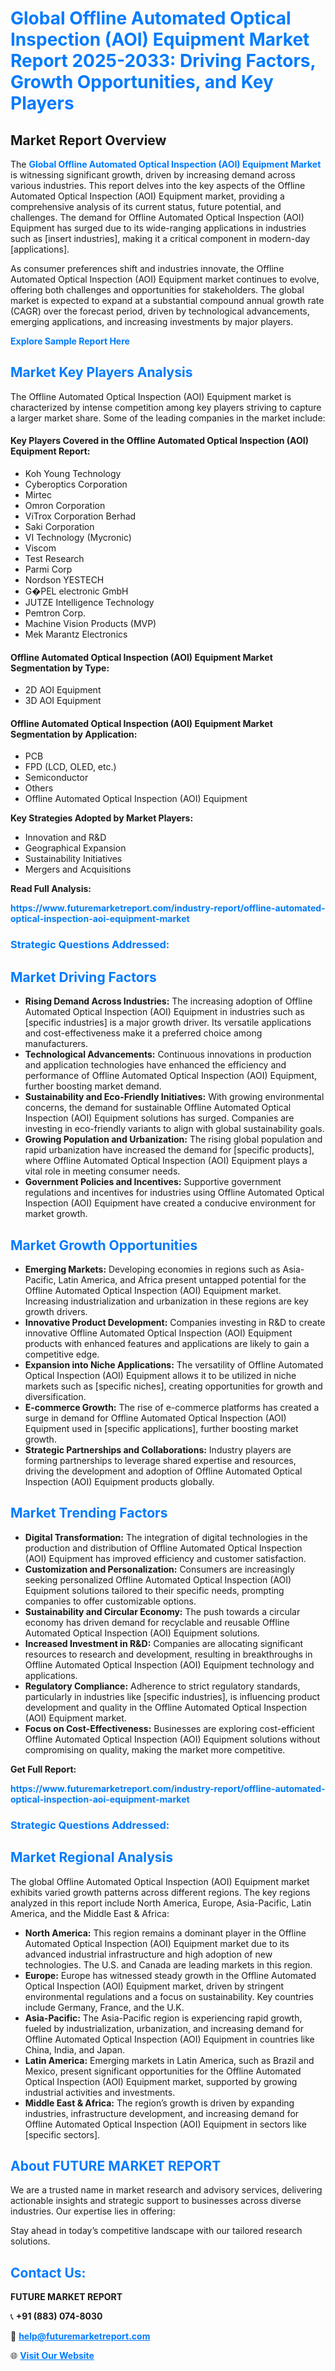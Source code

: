 <h1 style="color: #007BFF;">Global Offline Automated Optical Inspection (AOI) Equipment Market Report 2025-2033: Driving Factors, Growth Opportunities, and Key Players</h1>

<section id="overview">
<h2>Market Report Overview</h2>
<p>The <a href="https://www.futuremarketreport.com/industry-report/offline-automated-optical-inspection-aoi-equipment-market" style="color: #007BFF; text-decoration: none;"><strong>Global Offline Automated Optical Inspection (AOI) Equipment Market</strong></a> is witnessing significant growth, driven by increasing demand across various industries. This report delves into the key aspects of the Offline Automated Optical Inspection (AOI) Equipment market, providing a comprehensive analysis of its current status, future potential, and challenges. The demand for Offline Automated Optical Inspection (AOI) Equipment has surged due to its wide-ranging applications in industries such as [insert industries], making it a critical component in modern-day [applications].</p>
<p>As consumer preferences shift and industries innovate, the Offline Automated Optical Inspection (AOI) Equipment market continues to evolve, offering both challenges and opportunities for stakeholders. The global market is expected to expand at a substantial compound annual growth rate (CAGR) over the forecast period, driven by technological advancements, emerging applications, and increasing investments by major players.</p>
</section>

<section id="overview">
<p><a href="https://www.futuremarketreport.com/request-sample/reportId=127876" style="color: #007BFF; text-decoration: none;"><strong>Explore Sample Report Here</strong></a></p>
</section>

<section id="key-players">
<h2 style="color: #007BFF;">Market Key Players Analysis</h2>
<p>The Offline Automated Optical Inspection (AOI) Equipment market is characterized by intense competition among key players striving to capture a larger market share. Some of the leading companies in the market include:</p>
<h4>Key Players Covered in the Offline Automated Optical Inspection (AOI) Equipment Report:</h4>
<ul><li>Koh Young Technology</li><li>Cyberoptics Corporation</li><li>Mirtec</li><li>Omron Corporation</li><li>ViTrox Corporation Berhad</li><li>Saki Corporation</li><li>VI Technology (Mycronic)</li><li>Viscom</li><li>Test Research</li><li>Parmi Corp</li><li>Nordson YESTECH</li><li>G�PEL electronic GmbH</li><li>JUTZE Intelligence Technology</li><li>Pemtron Corp.</li><li>Machine Vision Products (MVP)</li><li>Mek Marantz Electronics</li></ul>
<h4>Offline Automated Optical Inspection (AOI) Equipment Market Segmentation by Type:</h4>
<ul><li>2D AOI Equipment</li><li>3D AOI Equipment</li></ul>

<h4>Offline Automated Optical Inspection (AOI) Equipment Market Segmentation by Application:</h4>
<ul><li>PCB</li><li>FPD (LCD, OLED, etc.)</li><li>Semiconductor</li><li>Others</li><li>Offline Automated Optical Inspection (AOI) Equipment</li></ul>
<p><strong>Key Strategies Adopted by Market Players:</strong></p>
<ul>
<li>Innovation and R&D</li>
<li>Geographical Expansion</li>
<li>Sustainability Initiatives</li>
<li>Mergers and Acquisitions</li>
</ul>
</section>

<section>
<p><strong>Read Full Analysis: </strong></p><a href="https://www.futuremarketreport.com/industry-report/offline-automated-optical-inspection-aoi-equipment-market" style="color: #007BFF; text-decoration: none;"><strong>https://www.futuremarketreport.com/industry-report/offline-automated-optical-inspection-aoi-equipment-market</strong></a>
<h3 style="color: #007BFF;">Strategic Questions Addressed:</h3>
</section>

<section id="driving-factors">
<h2 style="color: #007BFF;">Market Driving Factors</h2>
<ul>
<li><strong>Rising Demand Across Industries:</strong> The increasing adoption of Offline Automated Optical Inspection (AOI) Equipment in industries such as [specific industries] is a major growth driver. Its versatile applications and cost-effectiveness make it a preferred choice among manufacturers.</li>
<li><strong>Technological Advancements:</strong> Continuous innovations in production and application technologies have enhanced the efficiency and performance of Offline Automated Optical Inspection (AOI) Equipment, further boosting market demand.</li>
<li><strong>Sustainability and Eco-Friendly Initiatives:</strong> With growing environmental concerns, the demand for sustainable Offline Automated Optical Inspection (AOI) Equipment solutions has surged. Companies are investing in eco-friendly variants to align with global sustainability goals.</li>
<li><strong>Growing Population and Urbanization:</strong> The rising global population and rapid urbanization have increased the demand for [specific products], where Offline Automated Optical Inspection (AOI) Equipment plays a vital role in meeting consumer needs.</li>
<li><strong>Government Policies and Incentives:</strong> Supportive government regulations and incentives for industries using Offline Automated Optical Inspection (AOI) Equipment have created a conducive environment for market growth.</li>
</ul>
</section>

<section id="growth-opportunities">
<h2 style="color: #007BFF;">Market Growth Opportunities</h2>
<ul>
<li><strong>Emerging Markets:</strong> Developing economies in regions such as Asia-Pacific, Latin America, and Africa present untapped potential for the Offline Automated Optical Inspection (AOI) Equipment market. Increasing industrialization and urbanization in these regions are key growth drivers.</li>
<li><strong>Innovative Product Development:</strong> Companies investing in R&D to create innovative Offline Automated Optical Inspection (AOI) Equipment products with enhanced features and applications are likely to gain a competitive edge.</li>
<li><strong>Expansion into Niche Applications:</strong> The versatility of Offline Automated Optical Inspection (AOI) Equipment allows it to be utilized in niche markets such as [specific niches], creating opportunities for growth and diversification.</li>
<li><strong>E-commerce Growth:</strong> The rise of e-commerce platforms has created a surge in demand for Offline Automated Optical Inspection (AOI) Equipment used in [specific applications], further boosting market growth.</li>
<li><strong>Strategic Partnerships and Collaborations:</strong> Industry players are forming partnerships to leverage shared expertise and resources, driving the development and adoption of Offline Automated Optical Inspection (AOI) Equipment products globally.</li>
</ul>
</section>

<section id="trending-factors">
<h2 style="color: #007BFF;">Market Trending Factors</h2>
<ul>
<li><strong>Digital Transformation:</strong> The integration of digital technologies in the production and distribution of Offline Automated Optical Inspection (AOI) Equipment has improved efficiency and customer satisfaction.</li>
<li><strong>Customization and Personalization:</strong> Consumers are increasingly seeking personalized Offline Automated Optical Inspection (AOI) Equipment solutions tailored to their specific needs, prompting companies to offer customizable options.</li>
<li><strong>Sustainability and Circular Economy:</strong> The push towards a circular economy has driven demand for recyclable and reusable Offline Automated Optical Inspection (AOI) Equipment solutions.</li>
<li><strong>Increased Investment in R&D:</strong> Companies are allocating significant resources to research and development, resulting in breakthroughs in Offline Automated Optical Inspection (AOI) Equipment technology and applications.</li>
<li><strong>Regulatory Compliance:</strong> Adherence to strict regulatory standards, particularly in industries like [specific industries], is influencing product development and quality in the Offline Automated Optical Inspection (AOI) Equipment market.</li>
<li><strong>Focus on Cost-Effectiveness:</strong> Businesses are exploring cost-efficient Offline Automated Optical Inspection (AOI) Equipment solutions without compromising on quality, making the market more competitive.</li>
</ul>
</section>

<section>
<p><strong>Get Full Report: </strong></p><a href="https://www.futuremarketreport.com/industry-report/offline-automated-optical-inspection-aoi-equipment-market" style="color: #007BFF; text-decoration: none;"><strong>https://www.futuremarketreport.com/industry-report/offline-automated-optical-inspection-aoi-equipment-market</strong></a>
<h3 style="color: #007BFF;">Strategic Questions Addressed:</h3>
</section>


<section id="regional-analysis">
<h2 style="color: #007BFF;">Market Regional Analysis</h2>
<p>The global Offline Automated Optical Inspection (AOI) Equipment market exhibits varied growth patterns across different regions. The key regions analyzed in this report include North America, Europe, Asia-Pacific, Latin America, and the Middle East & Africa:</p>
<ul>
<li><strong>North America:</strong> This region remains a dominant player in the Offline Automated Optical Inspection (AOI) Equipment market due to its advanced industrial infrastructure and high adoption of new technologies. The U.S. and Canada are leading markets in this region.</li>
<li><strong>Europe:</strong> Europe has witnessed steady growth in the Offline Automated Optical Inspection (AOI) Equipment market, driven by stringent environmental regulations and a focus on sustainability. Key countries include Germany, France, and the U.K.</li>
<li><strong>Asia-Pacific:</strong> The Asia-Pacific region is experiencing rapid growth, fueled by industrialization, urbanization, and increasing demand for Offline Automated Optical Inspection (AOI) Equipment in countries like China, India, and Japan.</li>
<li><strong>Latin America:</strong> Emerging markets in Latin America, such as Brazil and Mexico, present significant opportunities for the Offline Automated Optical Inspection (AOI) Equipment market, supported by growing industrial activities and investments.</li>
<li><strong>Middle East & Africa:</strong> The region’s growth is driven by expanding industries, infrastructure development, and increasing demand for Offline Automated Optical Inspection (AOI) Equipment in sectors like [specific sectors].</li>
</ul>
</section>

<footer>
<h2 style="color: #007BFF;">About FUTURE MARKET REPORT</h2>
<p>We are a trusted name in market research and advisory services, delivering actionable insights and strategic support to businesses across diverse industries. Our expertise lies in offering:</p>

<p>Stay ahead in today’s competitive landscape with our tailored research solutions.</p>

<h2 style="color: #007BFF;">Contact Us:</h2>
<p><strong>FUTURE MARKET REPORT</strong></p>
<p>📞 <strong>+91 (883) 074-8030</strong></p>
<p>📧 <strong><a href="mailto:help@futuremarketreport.com" style="color: #007BFF;">help@futuremarketreport.com</a></strong></p>
<p>🌐 <strong><a href="https://www.futuremarketreport.com/" style="color: #007BFF;">Visit Our Website</a></strong></p>
</footer>